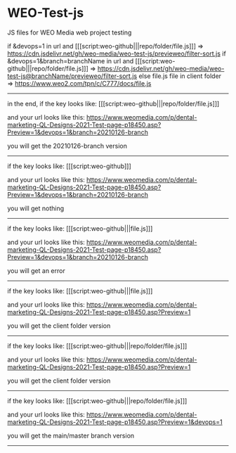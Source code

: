# WEO-Test-js
JS files for WEO Media web project testing

if &devops=1 in url and [[[script:weo-github|||repo/folder/file.js]]] => https://cdn.jsdelivr.net/gh/weo-media/weo-test-js/previeweo/filter-sort.js
if &devops=1&branch=branchName in url and [[[script:weo-github|||repo/folder/file.js]]] => https://cdn.jsdelivr.net/gh/weo-media/weo-test-js@branchName/previeweo/filter-sort.js
else file.js file in client folder => https://www.weo2.com/tpn/c/C777/docs/file.js

-----------------------------------------

in the end, if the key looks like:
[[[script:weo-github|||repo/folder/file.js]]]

and your url looks like this:
https://www.weomedia.com/p/dental-marketing-QL-Designs-2021-Test-page-p18450.asp?Preview=1&devops=1&branch=20210126-branch

you will get the 20210126-branch version

-----------------------------------------

if the key looks like:
[[[script:weo-github]]]

and your url looks like this:
https://www.weomedia.com/p/dental-marketing-QL-Designs-2021-Test-page-p18450.asp?Preview=1&devops=1&branch=20210126-branch

you will get nothing

-------------------------------------------

if the key looks like:
[[[script:weo-github|||file.js]]]

and your url looks like this:
https://www.weomedia.com/p/dental-marketing-QL-Designs-2021-Test-page-p18450.asp?Preview=1&devops=1&branch=20210126-branch

you will get an error

-------------------------------------------

if the key looks like:
[[[script:weo-github|||file.js]]]

and your url looks like this:
https://www.weomedia.com/p/dental-marketing-QL-Designs-2021-Test-page-p18450.asp?Preview=1

you will get the client folder version

-------------------------------------------

if the key looks like:
[[[script:weo-github|||repo/folder/file.js]]]

and your url looks like this:
https://www.weomedia.com/p/dental-marketing-QL-Designs-2021-Test-page-p18450.asp?Preview=1

you will get the client folder version

-------------------------------------------

if the key looks like:
[[[script:weo-github|||repo/folder/file.js]]]

and your url looks like this:
https://www.weomedia.com/p/dental-marketing-QL-Designs-2021-Test-page-p18450.asp?Preview=1&devops=1

you will get the main/master branch version

-------------------------------------------
